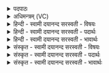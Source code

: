 <details><summary>पदपाठः</summary>

इ॒ष्क॒र्त्तार॑म्। अ॒ध्व॒रस्य॑। प्रचे॑तस॒मिति॒ प्रऽचे॑तसम्। क्षय॑न्तम्। राध॑सः। म॒हः। रा॒तिम्। वा॒मस्य॑। सु॒भगा॒मिति॑ सु॒ऽभगा॑म्। म॒हीम्। इष॑म्। दधा॑सि। सा॒न॒सिम्। र॒यिम्। ११०।
</details>

<details><summary>अधिमन्त्रम् (VC)</summary>

- विद्वान् देवता
- पावकाग्निर्ऋषिः
- आर्षी पङ्क्तिः
- पञ्चमः
</details>

<details><summary>हिन्दी - स्वामी दयानन्द सरस्वती  - विषयः</summary>

कौन पुरुष परोपकारी होता है, इस विषय का उपदेश अगले मन्त्र में किया है ॥
</details>

<details><summary>हिन्दी - स्वामी दयानन्द सरस्वती  - पदार्थः</summary>

पदार्थान्वयभाषाः -  हे विद्वान् पुरुष ! जो आप (अध्वरस्य) बढ़ाने योग्य यज्ञ के (इष्कर्त्तारम्) सिद्ध करनेवाले (प्रचेतसम्) उत्तम बुद्धिमान् (वामस्य) प्रशंसित (महः) बड़े (राधसः) धन के (रातिम्) देने और (क्षयन्तम्) निवास करनेवाले पुरुष और (सुभगाम्) सुन्दर ऐश्वर्य्य की देने हारी (महीम्) पृथिवी तथा (इषम्) अन्न आदि को और (सानसिम्) प्राचीन (रयिम्) धन को (दधासि) धारण करते हो, इससे हम लोगों को सत्कार करने योग्य हो ॥११० ॥
</details>

<details><summary>हिन्दी - स्वामी दयानन्द सरस्वती  - भावार्थः</summary>

भावार्थभाषाः -  जो मनुष्य जैसे अपने लिये सुख की इच्छा करे, वैसे ही दूसरों के लिये भी करे, वही आप्त सत्कार के योग्य होवे ॥११० ॥
</details>

<details><summary>संस्कृत - स्वामी दयानन्द सरस्वती  - विषयः</summary>

कः परोपकारी जायत इत्याह ॥
</details>

<details><summary>संस्कृत - स्वामी दयानन्द सरस्वती  - पदार्थः</summary>

पदार्थान्वयभाषाः -  हे विद्वन् ! यस्त्वध्वरस्येष्कर्त्तारं प्रचेतसं वामस्य महो राधसो रातिं क्षयन्तं सुभगां महीमिषं सानसिं रयिं च दधासि, तस्मादस्माभिः पूज्योऽसि ॥११० ॥
</details>

<details><summary>संस्कृत - स्वामी दयानन्द सरस्वती  - भावार्थः</summary>

भावार्थभाषाः -  मनुष्यो यथा स्वार्थं सुखमिच्छेत् तथा परार्थं च, स एवाप्तः पूज्यो भवेत् ॥११० ॥
</details>